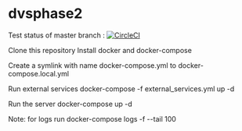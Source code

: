 # dvsphase2

Test status of master branch :
[![CircleCI](https://circleci.com/gh/naxadeve/dvsphase2/tree/master.svg?style=svg)](https://circleci.com/gh/naxadeve/dvsphase2/tree/master)

Clone this repository
Install docker and docker-compose

Create a symlink with name docker-compose.yml to docker-compose.local.yml

Run external services docker-compose -f external_services.yml up -d

Run the server docker-compose up -d


Note: for logs run docker-compose logs -f --tail 100
